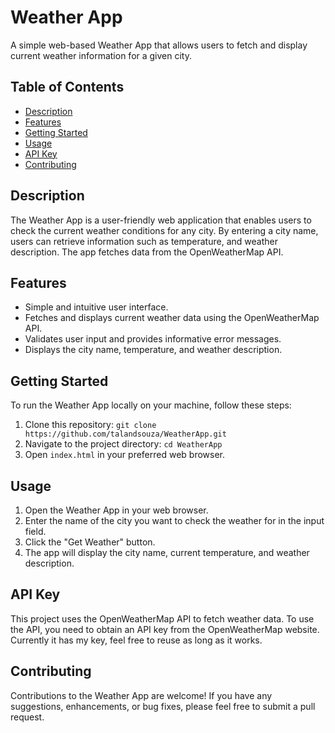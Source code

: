 # Weather App

A simple web-based Weather App that allows users to fetch and display current weather information for a given city.

## Table of Contents

- [Description](#description)
- [Features](#features)
- [Getting Started](#getting-started)
- [Usage](#usage)
- [API Key](#api-key)
- [Contributing](#contributing)

## Description

The Weather App is a user-friendly web application that enables users to check the current weather conditions for any city. By entering a city name, users can retrieve information such as temperature, and weather description. The app fetches data from the OpenWeatherMap API.

## Features

- Simple and intuitive user interface.
- Fetches and displays current weather data using the OpenWeatherMap API.
- Validates user input and provides informative error messages.
- Displays the city name, temperature, and weather description.

## Getting Started

To run the Weather App locally on your machine, follow these steps:

1. Clone this repository: `git clone https://github.com/talandsouza/WeatherApp.git`
2. Navigate to the project directory: `cd WeatherApp`
3. Open `index.html` in your preferred web browser.

## Usage

1. Open the Weather App in your web browser.
2. Enter the name of the city you want to check the weather for in the input field.
3. Click the "Get Weather" button.
4. The app will display the city name, current temperature, and weather description.

## API Key

This project uses the OpenWeatherMap API to fetch weather data. To use the API, you need to obtain an API key from the OpenWeatherMap website. Currently it has my key, feel free to reuse as long as it works.

## Contributing

Contributions to the Weather App are welcome! If you have any suggestions, enhancements, or bug fixes, please feel free to submit a pull request. 
